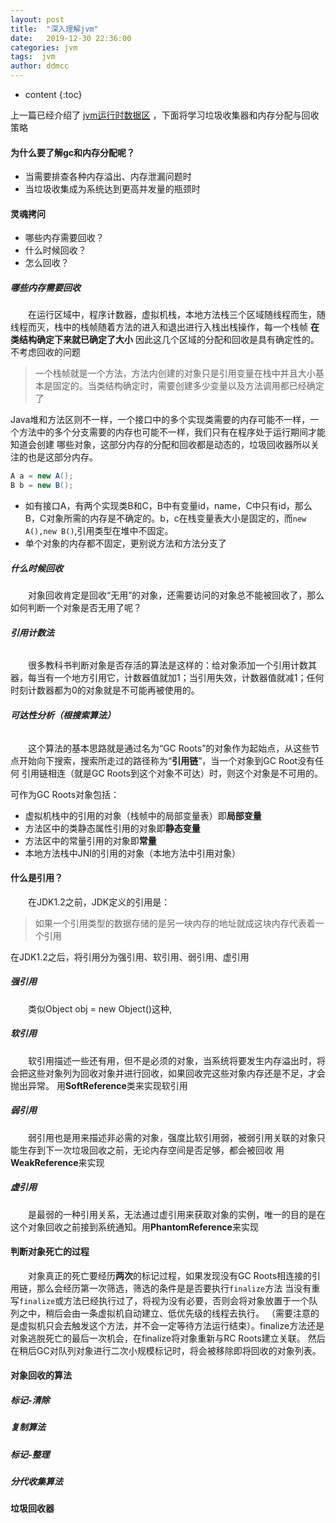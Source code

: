 ```yaml
---
layout: post
title:  "深入理解jvm"
date:   2019-12-30 22:36:00
categories: jvm
tags:  jvm
author: ddmcc
---
```


* content
{:toc}


上一篇已经介绍了 [jvm运行时数据区](https://ddmcc.space/2019/08/19/understanding-jvm-1/) ，下面将学习垃圾收集器和内存分配与回收策略





#### **为什么要了解gc和内存分配呢？**

- 当需要排查各种内存溢出、内存泄漏问题时
- 当垃圾收集成为系统达到更高并发量的瓶颈时


#### **灵魂拷问**


- 哪些内存需要回收？
- 什么时候回收？
- 怎么回收？


##### **哪些内存需要回收**


 　　在运行区域中，程序计数器，虚拟机栈，本地方法栈三个区域随线程而生，随线程而灭，栈中的栈帧随着方法的进入和退出进行入栈出栈操作，每一个栈帧 **在类结构确定下来就已确定了大小** 因此这几个区域的分配和回收是具有确定性的。不考虑回收的问题


> 一个栈帧就是一个方法，方法内创建的对象只是引用变量在栈中并且大小基本是固定的。当类结构确定时，需要创建多少变量以及方法调用都已经确定了


Java堆和方法区则不一样，一个接口中的多个实现类需要的内存可能不一样，一个方法中的多个分支需要的内存也可能不一样，我们只有在程序处于运行期间才能知道会创建
哪些对象，这部分内存的分配和回收都是动态的，垃圾回收器所以关注的也是这部分内存。


```java
A a = new A();
B b = new B();
```


- 如有接口A，有两个实现类B和C，B中有变量id，name，C中只有id，那么B，C对象所需的内存是不确定的。b，c在栈变量表大小是固定的，而`new A(),new B()`,引用类型在堆中不固定。
- 单个对象的内存都不固定，更别说方法和方法分支了


##### **什么时候回收**

 　　对象回收肯定是回收“无用”的对象，还需要访问的对象总不能被回收了，那么如何判断一个对象是否无用了呢？
 
###### **引用计数法**
 
  　　很多教科书判断对象是否存活的算法是这样的：给对象添加一个引用计数其器，每当有一个地方引用它，计数器值就加1；当引用失效，计数器值就减1；任何时刻计数器都为0的对象就是不可能再被使用的。
  

###### **可达性分析（根搜索算法）**

  　　这个算法的基本思路就是通过名为“GC Roots”的对象作为起始点，从这些节点开始向下搜索，搜索所走过的路径称为“**引用链**”，当一个对象到GC Root没有任何
  引用链相连（就是GC Roots到这个对象不可达）时，则这个对象是不可用的。
  
  可作为GC Roots对象包括：
  
- 虚拟机栈中的引用的对象（栈帧中的局部变量表）即**局部变量**
- 方法区中的类静态属性引用的对象即**静态变量**
- 方法区中的常量引用的对象即**常量**
- 本地方法栈中JNI的引用的对象（本地方法中引用对象）


#### **什么是引用？**

  　　在JDK1.2之前，JDK定义的引用是：
  
> 如果一个引用类型的数据存储的是另一块内存的地址就成这块内存代表着一个引用


在JDK1.2之后，将引用分为强引用、软引用、弱引用、虚引用

##### **强引用**

  　　类似Object obj = new Object()这种,

##### **软引用**

  　　软引用描述一些还有用，但不是必须的对象，当系统将要发生内存溢出时，将会把这些对象列为回收对象并进行回收，如果回收完这些对象内存还是不足，才会抛出异常。
用**SoftReference**类来实现软引用

##### **弱引用**

  　　弱引用也是用来描述非必需的对象，强度比软引用弱，被弱引用关联的对象只能生存到下一次垃圾回收之前，无论内存空间是否足够，都会被回收
用**WeakReference**来实现

##### **虚引用**

  　　是最弱的一种引用关系，无法通过虚引用来获取对象的实例，唯一的目的是在这个对象回收之前接到系统通知。用**PhantomReference**来实现


#### **判断对象死亡的过程**

  　　对象真正的死亡要经历**两次**的标记过程，如果发现没有GC Roots相连接的引用链，那么会经历第一次筛选，筛选的条件是是否要执行`finalize`方法
当没有重写`finalize`或方法已经执行过了，将视为没有必要，否则会将对象放置于一个队列之中，稍后会由一条虚拟机自动建立、低优先级的线程去执行。
（需要注意的是虚拟机只会去触发这个方法，并不会一定等待方法运行结束）。finalize方法还是对象逃脱死亡的最后一次机会，在finalize将对象重新与RC Roots建立关联。
然后在稍后GC对队列对象进行二次小规模标记时，将会被移除即将回收的对象列表。

#### **对象回收的算法**


##### **标记-清除**

##### **复制算法**

##### **标记-整理**

##### **分代收集算法**


#### **垃圾回收器**

